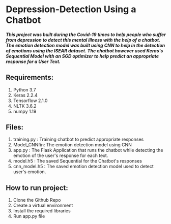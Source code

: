 # Depression-Detection Using a Chatbot

##### This project was built during the Covid-19 times to help people who suffer from depression to detect this mental illness with the help of a chatbot. The emotion detection model was built using CNN to help in the detection of emotions using the ISEAR dataset. The chatbot however used Keras's Sequential Model with an SGD optimizer to help predict an appropriate response for a User Text.

## Requirements:
1. Python 3.7
2. Keras 2.2.4
3. Tensorflow 2.1.0
4. NLTK 3.6.2
5. numpy 1.19

## Files:
1. training.py : Training chatbot to predict appropriate responses
2. Model_CNNfin: The emotion detection model using CNN
3. app.py : The Flask Application that runs the chatbot while detecting the emotion of the user's response for each text.
4. model.h5 : The saved Sequential for the Chatbot's responses
5. cnn_model.h5 : The saved emotion detection model used to detect user's emotion.

## How to run project:
1. Clone the Github Repo
2. Create a virtual environment
3. Install the required libraries
4. Run app.py file 
